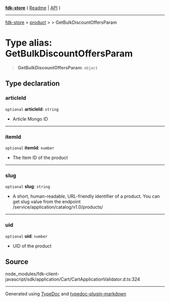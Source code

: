 [**fdk-store**](../../../README.md) ( [Readme](../../../README.md) \| [API](../../../API.md) )

---

[fdk-store](../../../API.md) > [product](../../README.md) > [<internal>](../README.md) > GetBulkDiscountOffersParam

# Type alias: GetBulkDiscountOffersParam

> **GetBulkDiscountOffersParam**: `object`

## Type declaration

### articleId

`optional` **articleId**: `string`

- Article Mongo ID

---

### itemId

`optional` **itemId**: `number`

- The Item ID of the product

---

### slug

`optional` **slug**: `string`

- A short, human-readable, URL-friendly identifier
  of a product. You can get slug value from the endpoint
  /service/application/catalog/v1.0/products/

---

### uid

`optional` **uid**: `number`

- UID of the product

## Source

node_modules/fdk-client-javascript/sdk/application/Cart/CartApplicationValidator.d.ts:324

---

Generated using [TypeDoc](https://typedoc.org/) and [typedoc-plugin-markdown](https://www.npmjs.com/package/typedoc-plugin-markdown)
